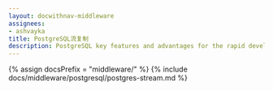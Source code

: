 ```yaml
---
layout: docwithnav-middleware
assignees:
- ashvayka
title: PostgreSQL流复制
description: PostgreSQL key features and advantages for the rapid development of IoT projects and applications.
---
```


{% assign docsPrefix = "middleware/" %}
{% include docs/middleware/postgresql/postgres-stream.md %}

